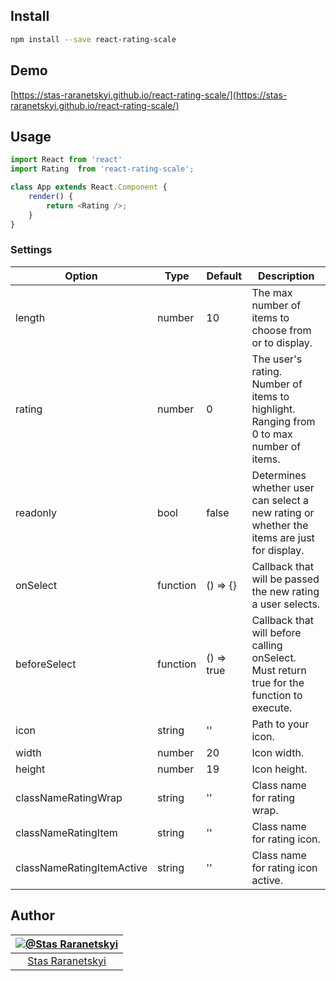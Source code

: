 ## Install

```sh
npm install --save react-rating-scale
```

## Demo

[https://stas-raranetskyi.github.io/react-rating-scale/](https://stas-raranetskyi.github.io/react-rating-scale/)

## Usage

```javascript
import React from 'react'
import Rating  from 'react-rating-scale';

class App extends React.Component {
    render() {
        return <Rating />;
    }
}
```

### Settings

Option | Type | Default | Description
------ | ---- | ------- | -----------
length | number | 10 | The max number of items to choose from or to display.
rating | number | 0 | The user's rating. Number of items to highlight. Ranging from 0 to max number of items.
readonly | bool | false | Determines whether user can select a new rating or whether the items are just for display.
onSelect | function | () => {} | Callback that will be passed the new rating a user selects.
beforeSelect | function | () => true | Callback that will before calling onSelect. Must return true for the function to execute.
icon | string | '' | Path to your icon.
width | number | 20 | Icon width.
height | number | 19 | Icon height.
classNameRatingWrap | string | '' | Class name for rating wrap.
classNameRatingItem | string | '' | Class name for rating icon.
classNameRatingItemActive | string | '' | Class name for rating icon active.

## Author

|[![@Stas Raranetskyi](https://avatars0.githubusercontent.com/u/11090889?s=128&v=4)](https://github.com/stas-raranetskyi/)|
|:---:|
|[Stas Raranetskyi](https://github.com/stas-raranetskyi/)|
